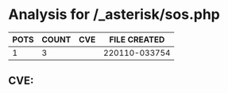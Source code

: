 # Analysis for /_asterisk/sos.php
| POTS | COUNT | CVE | FILE CREATED |
|---|---|---|---|
| 1 | 3 | | 220110-033754 |

## CVE: 